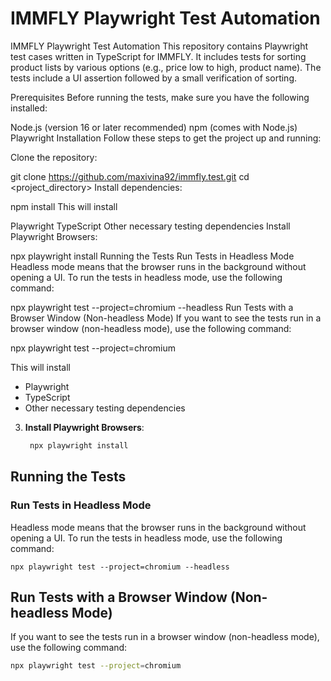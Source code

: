 # IMMFLY Playwright Test Automation
IMMFLY Playwright Test Automation
This repository contains Playwright test cases written in TypeScript for IMMFLY. It includes tests for sorting product lists by various options (e.g., price low to high, product name). The tests include a UI assertion followed by a small verification of sorting.

Prerequisites
Before running the tests, make sure you have the following installed:

Node.js (version 16 or later recommended)
npm (comes with Node.js)
Playwright
Installation
Follow these steps to get the project up and running:

Clone the repository:

git clone https://github.com/maxivina92/immfly.test.git
cd <project_directory>
Install dependencies:

npm install
This will install

Playwright
TypeScript
Other necessary testing dependencies
Install Playwright Browsers:

 npx playwright install
Running the Tests
Run Tests in Headless Mode
Headless mode means that the browser runs in the background without opening a UI. To run the tests in headless mode, use the following command:

npx playwright test --project=chromium --headless
Run Tests with a Browser Window (Non-headless Mode)
If you want to see the tests run in a browser window (non-headless mode), use the following command:

npx playwright test --project=chromium

This will install

- Playwright
- TypeScript
- Other necessary testing dependencies

3. **Install Playwright Browsers**:

   ```bash
    npx playwright install

## Running the Tests

### Run Tests in Headless Mode

Headless mode means that the browser runs in the background without opening a UI. To run the tests in headless mode, use the following command:

    npx playwright test --project=chromium --headless

## Run Tests with a Browser Window (Non-headless Mode)

If you want to see the tests run in a browser window (non-headless mode), use the following command:

```bash
npx playwright test --project=chromium

